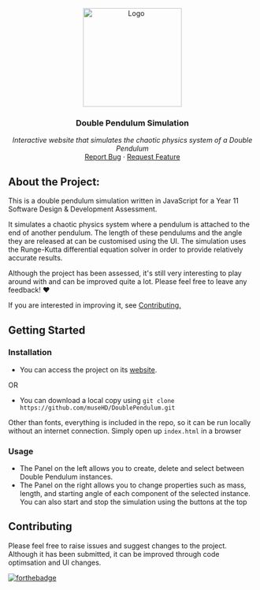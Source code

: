<div align="center">

<a href="https://musehd.github.io/DoublePendulum/">
  <img src="imgs/favicon.ico" alt="Logo" width="200">
</a>

  <h3 align="center">Double Pendulum Simulation</h3>

  <p align="center">
    <em>Interactive website that simulates the chaotic physics system of a Double Pendulum</em>
    <br />
    <a href="https://github.com/museHD/DoublePendulum/issues">Report Bug</a>
    ·
    <a href="https://github.com/museHD/DoublePendulum/issues">Request Feature</a>
  </p>
</div>


## About the Project:
This is a double pendulum simulation written in JavaScript for a Year 11 Software Design & Development Assessment. 

It simulates a chaotic physics system where a pendulum is attached to the end of another pendulum.
The length of these pendulums and the angle they are released at can be customised using the UI. The simulation uses the Runge-Kutta differential equation solver in order to provide relatively accurate results. 

Although the project has been assessed, it's still very interesting to play around with and can be improved quite a lot. Please feel free to leave any feedback! ❤️

If you are interested in improving it, see <a href="#contributing">Contributing.</a>


## Getting Started

### Installation
* You can access the project on its [website](https://musehd.github.io/DoublePendulum/).

OR

* You can download a local copy using `git clone https://github.com/museHD/DoublePendulum.git `

Other than fonts, everything is included in the repo, so it can be run locally without an internet connection.
Simply open up `index.html` in a browser

### Usage
* The Panel on the left allows you to create, delete and select between Double Pendulum instances.
* The Panel on the right allows you to change properties such as mass, length, and starting angle of each component of the selected instance.
You can also start and stop the simulation using the buttons at the top

## Contributing
Please feel free to raise issues and suggest changes to the project.
Although it has been submitted, it can be improved through code optimsation and UI changes.

[![forthebadge](https://forthebadge.com/images/badges/made-with-javascript.svg)](https://forthebadge.com)
